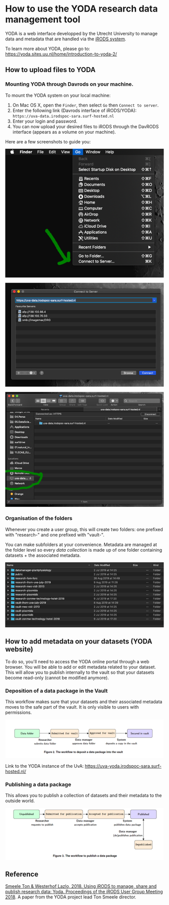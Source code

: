 # How to use the YODA research data management tool 
YODA is a web interface developped by the Utrecht University 
to manage data and metadata that are handled via the [iRODS system](https://irods.org/). 

To learn more about YODA, please go to: https://yoda.sites.uu.nl/home/introduction-to-yoda-2/

## How to upload files to YODA 

### Mounting YODA through Davrods on your machine.
To mount the YODA system on your local machine:
1. On Mac OS X, open the `Finder`, then select `Go` then `Connect to server`.
2. Enter the following link (Davrods interface of iRODS/YODA): `https://uva-data.irodspoc-sara.surf-hosted.nl` 
3. Enter your login and password.
4. You can now upload your desired files to iRODS through the DavRODS interface (appears as a volume on your machine).

Here are a few screenshots to guide you:  

![Step 1](../img/connect-to-server.png)

![Step 2](../img/connect-to-server-2.png)

![Step 3](../img/davrods-1.png)

### Organisation of the folders
Whenever you create a user group, this will create two folders: one prefixed with "research-" and one prefixed with "vault-".

You can make subfolders at your convenience. Metadata are managed at the folder level so every *data collection* is made up of one folder containing datasets + the associated metadata. 

![Folder organisation](../img/folder-structure.png)


## How to add metadata on your datasets (YODA website)
To do so, you'll need to access the YODA online portal through a web browser. You will be able to add or edit metadata related to your dataset. This will allow you to publish internally to the vault so that your datasets become read-only (cannot be modified anymore).

### Deposition of a data package in the Vault
This workflow makes sure that your datasets and their associated metadata moves to the safe part of the vault. It is only visible to users with permissions. 

![Deposit in the Vault](../img/vault-publication.png)

Link to the YODA instance of the UvA: https://uva-yoda.irodspoc-sara.surf-hosted.nl/

### Publishing a data package
This allows you to publish a collection of datasets and their metadata to the outside world.

![Publish your data package](../img/publish-data.png)

## Reference
[Smeele Ton & Westerhof Lazlo, 2018. Using iRODS to manage, share and publish research
data: Yoda. Proceedings of the iRODS User Group Meeting 2018](./2018-Yoda.pdf). A paper from the YODA project lead Ton Smeele  director.
